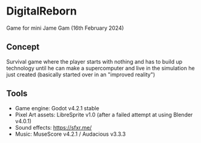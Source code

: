 # DigitalReborn
Game for mini Jame Gam (16th February 2024)

## Concept

Survival game where the player starts with nothing and has to build up technology until he can make a supercomputer and live in the simulation he just created (basically started over in an "improved reality")

## Tools
 - Game engine: Godot v4.2.1 stable
 - Pixel Art assets: LibreSprite v1.0 (after a failed attempt at using Blender v4.0.1)
 - Sound effects: https://sfxr.me/
 - Music: MuseScore v4.2.1 / Audacious v3.3.3
